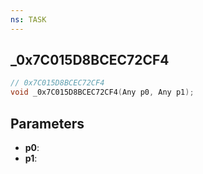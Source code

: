 ```yaml
---
ns: TASK
---
```

## _0x7C015D8BCEC72CF4

```c
// 0x7C015D8BCEC72CF4
void _0x7C015D8BCEC72CF4(Any p0, Any p1);
```

## Parameters
* **p0**:
* **p1**:
